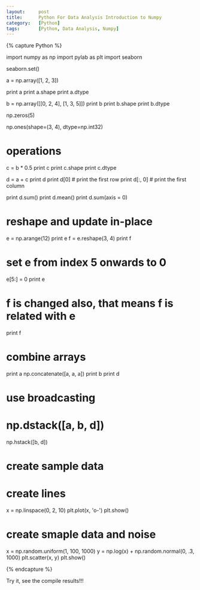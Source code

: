 ```yaml
---
layout:     post
title:      Python For Data Analysis Introduction to Numpy
category:   [Python] 
tags:		[Python, Data Analysis, Numpy]
---
```


{% capture Python %}

import numpy as np
import pylab as plt
import seaborn

seaborn.set()

a = np.array([1, 2, 3])

print a
print a.shape
print a.dtype

b = np.array([[0, 2, 4], [1, 3, 5]])
print b
print b.shape
print b.dtype

np.zeros(5)

np.ones(shape=(3, 4), dtype=np.int32)

# operations
c = b * 0.5
print c
print c.shape
print c.dtype

d = a + c
print d
print d[0]   # print the first row
print d[:, 0]   # print the first column

print d.sum()
print d.mean()
print d.sum(axis = 0)

# reshape and update in-place
e = np.arange(12)
print e
f = e.reshape(3, 4)
print f
# set e from index 5 onwards to 0
e[5:] = 0
print e
# f is changed also, that means f is related with e
print f

# combine arrays
print a
np.concatenate([a, a, a])
print b
print d
# use broadcasting
# np.dstack([a, b, d])
np.hstack([b, d])


# create sample data
# create lines
x = np.linspace(0, 2, 10)
plt.plot(x, 'o-')
plt.show()
# create smaple data and noise
x = np.random.uniform(1, 100, 1000)
y = np.log(x) + np.random.normal(0, .3, 1000)
plt.scatter(x, y)
plt.show()

{% endcapture %}

Try it, see the compile results!!!